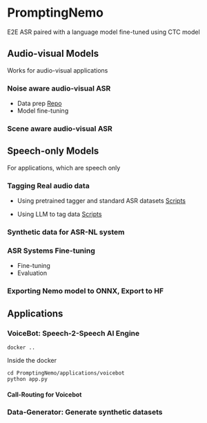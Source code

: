 # PromptingNemo
E2E ASR paired with a language model fine-tuned using CTC model

## Audio-visual Models
Works for audio-visual applications

### Noise aware audio-visual ASR
- Data prep [Repo](https://github.com/WhissleAI/visual_speech_recognition)
- Model fine-tuning 

### Scene aware audio-visual ASR

## Speech-only Models
For applications, which are speech only

### Tagging Real audio data

- Using pretrained tagger and standard ASR datasets [Scripts](./scripts/data/real)
  

- Using LLM to tag data [Scripts](./scripts/data/synthetic)

### Synthetic data for ASR-NL system


### ASR Systems Fine-tuning

- Fine-tuning
- Evaluation

### Exporting Nemo model to ONNX, Export to HF



## Applications

### VoiceBot: Speech-2-Speech AI Engine

```
docker ..
```
Inside the docker
```
cd PromptingNemo/applications/voicebot
python app.py
```

#### Call-Routing for Voicebot


### Data-Generator: Generate synthetic datasets


